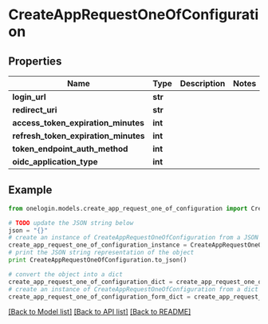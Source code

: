 # CreateAppRequestOneOfConfiguration


## Properties
Name | Type | Description | Notes
------------ | ------------- | ------------- | -------------
**login_url** | **str** |  | 
**redirect_uri** | **str** |  | 
**access_token_expiration_minutes** | **int** |  | 
**refresh_token_expiration_minutes** | **int** |  | 
**token_endpoint_auth_method** | **int** |  | 
**oidc_application_type** | **int** |  | 

## Example

```python
from onelogin.models.create_app_request_one_of_configuration import CreateAppRequestOneOfConfiguration

# TODO update the JSON string below
json = "{}"
# create an instance of CreateAppRequestOneOfConfiguration from a JSON string
create_app_request_one_of_configuration_instance = CreateAppRequestOneOfConfiguration.from_json(json)
# print the JSON string representation of the object
print CreateAppRequestOneOfConfiguration.to_json()

# convert the object into a dict
create_app_request_one_of_configuration_dict = create_app_request_one_of_configuration_instance.to_dict()
# create an instance of CreateAppRequestOneOfConfiguration from a dict
create_app_request_one_of_configuration_form_dict = create_app_request_one_of_configuration.from_dict(create_app_request_one_of_configuration_dict)
```
[[Back to Model list]](../README.md#documentation-for-models) [[Back to API list]](../README.md#documentation-for-api-endpoints) [[Back to README]](../README.md)



